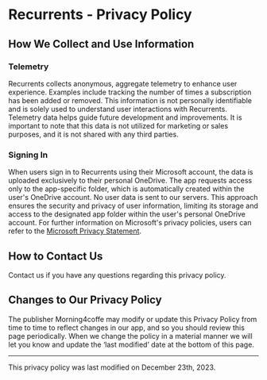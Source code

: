 # Recurrents - Privacy Policy 

## How We Collect and Use Information 

### Telemetry 
Recurrents collects anonymous, aggregate telemetry to enhance user experience. Examples include tracking the number of times a subscription has been added or removed. This information is not personally identifiable and is solely used to understand user interactions with Recurrents. Telemetry data helps guide future development and improvements. It is important to note that this data is not utilized for marketing or sales purposes, and it is not shared with any third parties.


### Signing In
When users sign in to Recurrents using their Microsoft account, the data is uploaded exclusively to their personal OneDrive. The app requests access only to the app-specific folder, which is automatically created within the user's OneDrive account. No user data is sent to our servers. This approach ensures the security and privacy of user information, limiting its storage and access to the designated app folder within the user's personal OneDrive account. For further information on Microsoft's privacy policies, users can refer to the [Microsoft Privacy Statement](https://privacy.microsoft.com/en-us/privacystatement).


## How to Contact Us 
Contact us if you have any questions regarding this privacy policy. 


## Changes to Our Privacy Policy 
The publisher Morning4coffe may modify or update this Privacy Policy from time to time to reflect changes in our app, and so you should review this page periodically. When we change the policy in a material manner we will let you know and update the ‘last modified’ date at the bottom of this page. 

---
This privacy policy was last modified on December 23th, 2023. 
